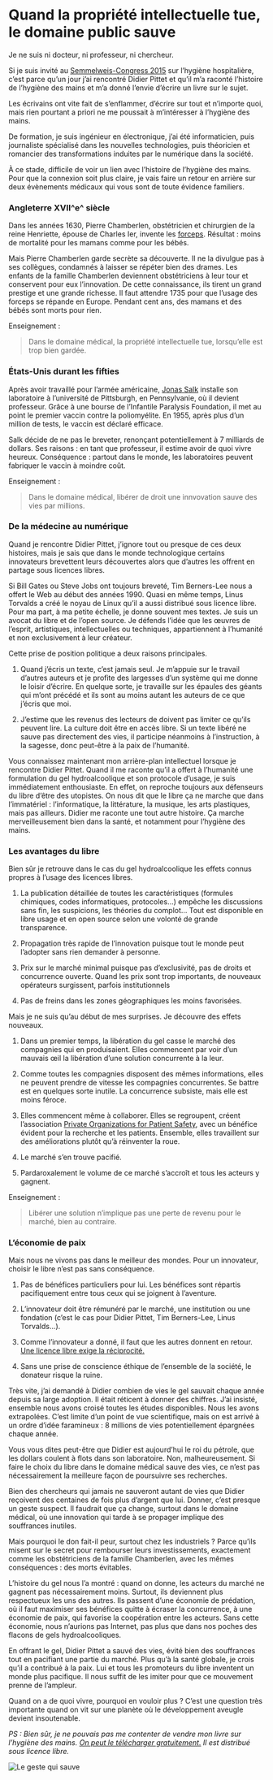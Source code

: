 # Quand la propriété intellectuelle tue, le domaine public sauve

Je ne suis ni docteur, ni professeur, ni chercheur.

Si je suis invité au [Semmelweis-Congress 2015](http://semmelweis.info/index.php/semmelweis-hygiene-conference/) sur l’hygiène hospitalière, c’est parce qu’un jour j’ai rencontré Didier Pittet et qu’il m’a raconté l’histoire de l’hygiène des mains et m’a donné l’envie d’écrire un livre sur le sujet.<span id="more-39612"></span>

Les écrivains ont vite fait de s’enflammer, d’écrire sur tout et n’importe quoi, mais rien pourtant a priori ne me poussait à m’intéresser à l’hygiène des mains.

De formation, je suis ingénieur en électronique, j’ai été informaticien, puis journaliste spécialisé dans les nouvelles technologies, puis théoricien et romancier des transformations induites par le numérique dans la société.

À ce stade, difficile de voir un lien avec l’histoire de l’hygiène des mains. Pour que la connexion soit plus claire, je vais faire un retour en arrière sur deux évènements médicaux qui vous sont de toute évidence familiers.

### Angleterre XVII^e^ siècle

Dans les années 1630, Pierre Chamberlen, obstétricien et chirurgien de la reine Henriette, épouse de Charles Ier, invente les [forceps](http://fr.wikipedia.org/wiki/Forceps). Résultat : moins de mortalité pour les mamans comme pour les bébés.

Mais Pierre Chamberlen garde secrète sa découverte. Il ne la divulgue pas à ses collègues, condamnés à laisser se répéter bien des drames. Les enfants de la famille Chamberlen deviennent obstétriciens à leur tour et conservent pour eux l’innovation. De cette connaissance, ils tirent un grand prestige et une grande richesse. Il faut attendre 1735 pour que l’usage des forceps se répande en Europe. Pendant cent ans, des mamans et des bébés sont morts pour rien.

Enseignement :

> Dans le domaine médical, la propriété intellectuelle tue, lorsqu’elle est trop bien gardée.

### États-Unis durant les fifties

Après avoir travaillé pour l’armée américaine, [Jonas Salk](http://fr.wikipedia.org/wiki/Jonas_Salk) installe son laboratoire à l’université de Pittsburgh, en Pennsylvanie, où il devient professeur. Grâce à une bourse de l’Infantile Paralysis Foundation, il met au point le premier vaccin contre la poliomyélite. En 1955, après plus d’un million de tests, le vaccin est déclaré efficace.

Salk décide de ne pas le breveter, renonçant potentiellement à 7 milliards de dollars. Ses raisons : en tant que professeur, il estime avoir de quoi vivre heureux. Conséquence : partout dans le monde, les laboratoires peuvent fabriquer le vaccin à moindre coût.

Enseignement :

> Dans le domaine médical, libérer de droit une innvovation sauve des vies par millions.

### De la médecine au numérique

Quand je rencontre Didier Pittet, j’ignore tout ou presque de ces deux histoires, mais je sais que dans le monde technologique certains innovateurs brevettent leurs découvertes alors que d’autres les offrent en partage sous licences libres.

Si Bill Gates ou Steve Jobs ont toujours breveté, Tim Berners-Lee nous a offert le Web au début des années 1990. Quasi en même temps, Linus Torvalds a créé le noyau de Linux qu’il a aussi distribué sous licence libre. Pour ma part, à ma petite échelle, je donne souvent mes textes. Je suis un avocat du libre et de l’open source. Je défends l’idée que les œuvres de l’esprit, artistiques, intellectuelles ou techniques, appartiennent à l’humanité et non exclusivement à leur créateur.

Cette prise de position politique a deux raisons principales.

1. Quand j’écris un texte, c’est jamais seul. Je m’appuie sur le travail d’autres auteurs et je profite des largesses d’un système qui me donne le loisir d’écrire. En quelque sorte, je travaille sur les épaules des géants qui m’ont précédé et ils sont au moins autant les auteurs de ce que j’écris que moi.

2. J’estime que les revenus des lecteurs de doivent pas limiter ce qu’ils peuvent lire. La culture doit être en accès libre. Si un texte libéré ne sauve pas directement des vies, il participe néanmoins à l’instruction, à la sagesse, donc peut-être à la paix de l’humanité.

Vous connaissez maintenant mon arrière-plan intellectuel lorsque je rencontre Didier Pittet. Quand il me raconte qu’il a offert à l’humanité une formulation du gel hydroalcoolique et son protocole d’usage, je suis immédiatement enthousiaste. En effet, on reproche toujours aux défenseurs du libre d’être des utopistes. On nous dit que le libre ça ne marche que dans l’immatériel : l’informatique, la littérature, la musique, les arts plastiques, mais pas ailleurs. Didier me raconte une tout autre histoire. Ça marche merveilleusement bien dans la santé, et notamment pour l’hygiène des mains.

### Les avantages du libre

Bien sûr je retrouve dans le cas du gel hydroalcoolique les effets connus propres à l’usage des licences libres.

1. La publication détaillée de toutes les caractéristiques (formules chimiques, codes informatiques, protocoles…) empêche les discussions sans fin, les suspicions, les théories du complot… Tout est disponible en libre usage et en open source selon une volonté de grande transparence.

2. Propagation très rapide de l’innovation puisque tout le monde peut l’adopter sans rien demander à personne.

3. Prix sur le marché minimal puisque pas d’exclusivité, pas de droits et concurrence ouverte. Quand les prix sont trop importants, de nouveaux opérateurs surgissent, parfois institutionnels

4. Pas de freins dans les zones géographiques les moins favorisées.

Mais je ne suis qu’au début de mes surprises. Je découvre des effets nouveaux.

1. Dans un premier temps, la libération du gel casse le marché des compagnies qui en produisaient. Elles commencent par voir d’un mauvais œil la libération d’une solution concurrente à la leur.

2. Comme toutes les compagnies disposent des mêmes informations, elles ne peuvent prendre de vitesse les compagnies concurrentes. Se battre est en quelques sorte inutile. La concurrence subsiste, mais elle est moins féroce.

3. Elles commencent même à collaborer. Elles se regroupent, créent l’association [Private Organizations for Patient Safety](http://www.who.int/gpsc/pops/en/), avec un bénéfice évident pour la recherche et les patients. Ensemble, elles travaillent sur des améliorations plutôt qu’à réinventer la roue.

4. Le marché s’en trouve pacifié.

5. Pardaroxalement le volume de ce marché s’accroît et tous les acteurs y gagnent.

Enseignement :

> Libérer une solution n’implique pas une perte de revenu pour le marché, bien au contraire.

### L’économie de paix

Mais nous ne vivons pas dans le meilleur des mondes. Pour un innovateur, choisir le libre n’est pas sans conséquence.

1. Pas de bénéfices particuliers pour lui. Les bénéfices sont répartis pacifiquement entre tous ceux qui se joignent à l’aventure.

2. L’innovateur doit être rémunéré par le marché, une institution ou une fondation (c’est le cas pour Didier Pittet, Tim Berners-Lee, Linus Torvalds…).

3. Comme l’innovateur a donné, il faut que les autres donnent en retour. [Une licence libre exige la réciprocité.](https://tcrouzet.com/2010/10/31/2-0-hyper-capitalisme/)

4. Sans une prise de conscience éthique de l’ensemble de la société, le donateur risque la ruine.

Très vite, j’ai demandé à Didier combien de vies le gel sauvait chaque année depuis sa large adoption. Il était réticent à donner des chiffres. J’ai insisté, ensemble nous avons croisé toutes les études disponibles. Nous les avons extrapolées. C’est limite d’un point de vue scientifique, mais on est arrivé à un ordre d’idée faramineux : 8 millions de vies potentiellement épargnées chaque année.

Vous vous dites peut-être que Didier est aujourd’hui le roi du pétrole, que les dollars coulent à flots dans son laboratoire. Non, malheureusement. Si faire le choix du libre dans le domaine médical sauve des vies, ce n’est pas nécessairement la meilleure façon de poursuivre ses recherches.

Bien des chercheurs qui jamais ne sauveront autant de vies que Didier reçoivent des centaines de fois plus d’argent que lui. Donner, c’est presque un geste suspect. Il faudrait que ça change, surtout dans le domaine médical, où une innovation qui tarde à se propager implique des souffrances inutiles.

Mais pourquoi le don fait-il peur, surtout chez les industriels ? Parce qu’ils misent sur le secret pour rembourser leurs investissements, exactement comme les obstétriciens de la famille Chamberlen, avec les mêmes conséquences : des morts évitables.

L’histoire du gel nous l’a montré : quand on donne, les acteurs du marché ne gagnent pas nécessairement moins. Surtout, ils deviennent plus respectueux les uns des autres. Ils passent d’une économie de prédation, où il faut maximiser ses bénéfices quitte à écraser la concurrence, à une économie de paix, qui favorise la coopération entre les acteurs. Sans cette économie, nous n’aurions pas Internet, pas plus que dans nos poches des flacons de gels hydroalcooliques.

En offrant le gel, Didier Pittet a sauvé des vies, évité bien des souffrances tout en pacifiant une partie du marché. Plus qu’à la santé globale, je crois qu’il a contribué à la paix. Lui et tous les promoteurs du libre inventent un monde plus pacifique. Il nous suffit de les imiter pour que ce mouvement prenne de l’ampleur.

Quand on a de quoi vivre, pourquoi en vouloir plus ? C’est une question très importante quand on vit sur une planète où le développement aveugle devient insoutenable.

*PS : Bien sûr, je ne pouvais pas me contenter de vendre mon livre sur l’hygiène des mains. [On peut le télécharger gratuitement.](https://tcrouzet.com/le-geste-qui-sauve/downloads/) Il est distribué sous licence libre.*

![Le geste qui sauve](https://tcrouzet.com/images_tc/2015/02/cover43.jpg)